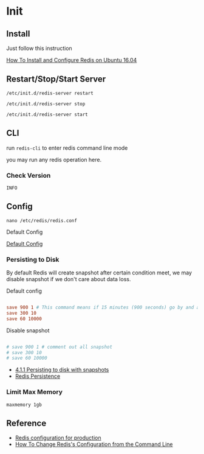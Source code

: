 # Init

## Install

Just follow this instruction

[How To Install and Configure Redis on Ubuntu 16.04](https://www.digitalocean.com/community/tutorials/how-to-install-and-configure-redis-on-ubuntu-16-04)

## Restart/Stop/Start Server

`/etc/init.d/redis-server restart`

`/etc/init.d/redis-server stop`

`/etc/init.d/redis-server start`

## CLI

run `redis-cli` to enter redis command line mode

you may run any redis operation here.

### Check Version

`INFO`

## Config

`nano /etc/redis/redis.conf`

Default Config

[Default Config](http://download.redis.io/redis-stable/redis.conf)

### Persisting to Disk

By default Redis will create snapshot after certain condition meet, we may disable snapshot if we don't care about data loss.

Default config

```conf

save 900 1 # This command means if 15 minutes (900 seconds) go by and at least 1 change was made, create a snapshot.
save 300 10
save 60 10000

```

Disable snapshot

```conf

# save 900 1 # comment out all snapshot
# save 300 10
# save 60 10000

```

* [4.1.1 Persisting to disk with snapshots](https://redislabs.com/ebook/part-2-core-concepts/chapter-4-keeping-data-safe-and-ensuring-performance/4-1-persistence-options/4-1-1-persisting-to-disk-with-snapshots/)
* [Redis Persistence](https://redis.io/topics/persistence)

### Limit Max Memory

`maxmemory 1gb`

## Reference

* [Redis configuration for production](https://scaleyourcode.com/blog/article/15)
* [How To Change Redis's Configuration from the Command Line](https://www.digitalocean.com/community/cheatsheets/how-to-change-redis-configuration)